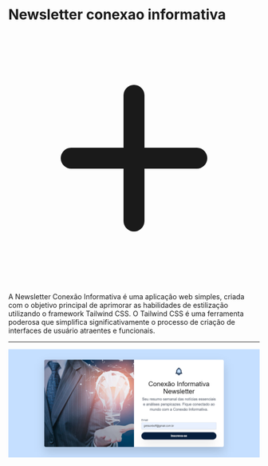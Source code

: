 # Newsletter conexao informativa

<svg xmlns="http://www.w3.org/2000/svg" fill="none" viewBox="0 0 24 24" stroke="currentColor">
    <path stroke-linecap="round" stroke-linejoin="round" stroke-width="2" d="M12 6v6m0 0v6m0-6h6m-6 0H6"></path>
</svg>

A Newsletter Conexão Informativa é uma aplicação web simples, criada com o objetivo principal de aprimorar as habilidades de estilização utilizando o framework Tailwind CSS. O Tailwind CSS é uma ferramenta poderosa que simplifica significativamente o processo de criação de interfaces de usuário atraentes e funcionais.
- - -
![Projeto newsletter conexao informativa](https://github.com/Greisonboff/newsletter-conexao-informativa/blob/main/image/newsletter-conexao-informativa.vercel.app_.png?raw=true)
